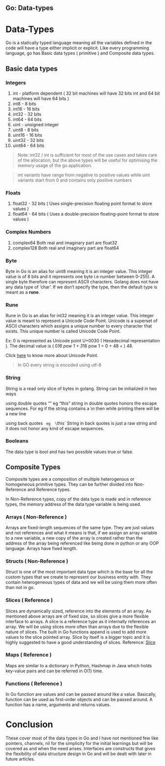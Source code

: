 ## Go: Data-types

# Data-Types

Go is a statically typed language meaning all the variables defined in the code will have a type either implicit or explicit. Like every programming language, go has Basic data types ( primitive ) and Composite data types.

## Basic data types

### Integers

1. int - platform dependent ( 32 bit machines will have 32 bits int and 64 bit machines will have 64 bits )
2. int8 - 8 bits
3. int16 - 16 bits
4. int32 - 32 bits
5. int64 - 64 bits
6. uint - unsigned integer
7. uint8 - 8 bits
8. uint16 - 16 bits
9. uint32 - 32 bits
10. uint64 - 64 bits


> Note: int32 / int is sufficient for most of the use cases and takes care of the allocation, but the above types will be useful for optimising the memory usage of the go application.


> int variants have range from negative to positive values while uint variants start from 0 and contains only positive numbers

### Floats

1. float32 - 32 bits ( Uses single-precision floating point format to store values )
2. float64 - 64 bits ( Uses a double-precision floating-point format to store values )

### Complex Numbers

1. complex64 Both real and imaginary part are float32
2. complex128 Both real and imaginary part are float64

### Byte

Byte in Go is an alias for uint8 meaning it is an integer value. This integer value is of 8 bits and it represents one byte i.e number between 0-255). A single byte therefore can represent ASCII characters. Golang does not have any data type of ‘char’. If we don’t specify the type, then the default type is meant as a **rune**.

### Rune

Rune in Go is  an alias for int32 meaning it is an integer value. This integer value is meant to represent a Unicode Code Point. Unicode is a superset of ASCII characters which assigns a unique number to every character that exists. This unique number is called Unicode Code Point.

Ex: 0 is represented as Unicode point U+0030 ( Hexadecimal representation ). The decimal value is ( 0*16 pow 1 + 3*16 pow 1 = 0 + 48 = )  48.

Click [here](https://en.wikipedia.org/wiki/List_of_Unicode_characters) to know more about Unicode Point. 

> In GO every string is encoded using utf-8

### String

String is a read only slice of bytes in golang. String can be initialized in two ways

using double quotes “” eg “this”
string in double quotes honors the escape sequences. For eg if the string contains a \n then while printing there will be a new line

using back quotes ` eg  \`this`
String in back quotes is just a raw string and it does not honor any kind of escape sequences.

### Booleans

The data type is bool and has two possible values true or false.

## Composite Types

Composite types are a composition of multiple heterogenous or homogeneous primitive types. They can be further divided into Non-Reference and Reference types.

In Non-Reference types, copy of the data type is made and in reference types, the memory address of the data type variable is being used.

### Arrays ( Non-Reference )

Arrays are fixed-length sequences of the same type. They are just values and not references and what it means is that, if we assign an array variable to a new variable, a new copy of the array is created rather than the address of the array being referenced like being done in python or any OOP language. Arrays have fixed length.

### Structs ( Non-Reference )

Struct is one of the most important data type which is the base for all the custom types that we create to represent our business entity with. They contain heterogeneous types of data and we will be using them more often than not in go.

### Slices ( Reference )

Slices are dynamically sized, reference into the elements of an array. As mentioned above arrays are of fixed size, so slices give a more flexible interface to arrays. A slice is a reference type as it internally references an array. We will be using slices more often than arrays due to the flexible nature of slices. The built in Go functions append is used to add more values to the slice pointed array. Slice by itself is a bigger topic and it is highly suggested to have a good understanding of slices. Reference:  [Slice](https://medium.com/rungo/the-anatomy-of-slices-in-go-6450e3bb2b94) 

### Maps ( Reference )

Maps are similar to a dictionary in Python, Hashmap in Java which holds key-value pairs and can be referred in O(1) time.

### Functions ( Reference )

In Go function are values and can be passed around like a value. Basically, function can be used as first-order objects and can be passed around. A function has a name, arguments and returns values.

# Conclusion

These cover most of the data types in Go and I have not mentioned few like pointers, channels, nil for the simplicity for the initial learnings but will be covered as and when the need arises. Interfaces are constructs that gives the flexibility of data structure design in Go and will be dealt with later in future articles.









